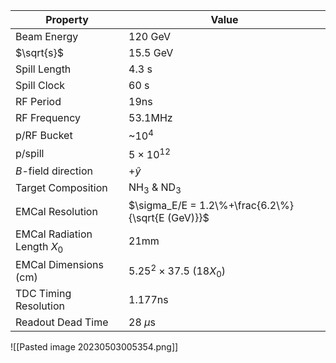 | Property | Value |
| --- | ----- |
| Beam Energy | 120 GeV |
|$\sqrt{s}$ | 15.5 GeV|
| Spill Length |  4.3 s|
| Spill Clock | 60 s |
| RF Period | 19ns |
| RF Frequency | 53.1MHz |
| p/RF Bucket | ~$10^4$ |
| p/spill | $5\times10^{12}$ |
| $B$-field direction | $+\hat{y}$|
| Target Composition | NH$_3$ & ND$_3$ |
| EMCal Resolution | $\sigma_E/E = 1.2\%+\frac{6.2\%}{\sqrt{E (GeV)}}$ |
| EMCal Radiation Length $X_0$ | 21mm |
| EMCal Dimensions (cm) | $5.25^2 \times 37.5\ (18X_0)$ |
| TDC Timing Resolution | 1.177ns|
| Readout Dead Time | 28 $\mu$s |
![[Pasted image 20230503005354.png]]




